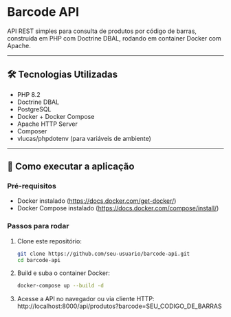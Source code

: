 # Barcode API

API REST simples para consulta de produtos por código de barras, construída em PHP com Doctrine DBAL, rodando em container Docker com Apache.

---

## 🛠 Tecnologias Utilizadas

- PHP 8.2
- Doctrine DBAL
- PostgreSQL
- Docker + Docker Compose
- Apache HTTP Server
- Composer
- vlucas/phpdotenv (para variáveis de ambiente)

---

## 🚀 Como executar a aplicação

### Pré-requisitos

- Docker instalado (https://docs.docker.com/get-docker/)
- Docker Compose instalado (https://docs.docker.com/compose/install/)

### Passos para rodar

1. Clone este repositório:
   ```bash
   git clone https://github.com/seu-usuario/barcode-api.git
   cd barcode-api

2. Build e suba o container Docker:
   ```bash
   docker-compose up --build -d

3. Acesse a API no navegador ou via cliente HTTP:
   http://localhost:8000/api/produtos?barcode=SEU_CODIGO_DE_BARRAS
